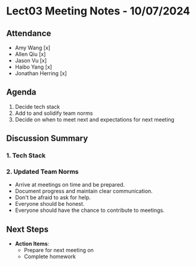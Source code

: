 # Lect03 Meeting Notes - 10/07/2024

## Attendance

- Amy Wang [x]
- Allen Qiu [x]
- Jason Vu [x]
- Haibo Yang [x]
- Jonathan Herring [x]

## Agenda

1. Decide tech stack
2. Add to and solidify team norms
3. Decide on when to meet next and expectations for next meeting

## Discussion Summary

### 1. Tech Stack

### 2. Updated Team Norms

- Arrive at meetings on time and be prepared.
- Document progress and maintain clear communication.
- Don't be afraid to ask for help.
- Everyone should be honest.
- Everyone should have the chance to contribute to meetings.

## Next Steps

- **Action Items**:
  - Prepare for next meeting on
  - Complete homework
